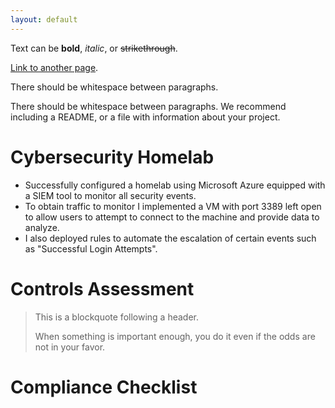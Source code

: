 ```yaml
---
layout: default
---
```


Text can be **bold**, _italic_, or ~~strikethrough~~.

[Link to another page](./another-page.html).

There should be whitespace between paragraphs.

There should be whitespace between paragraphs. We recommend including a README, or a file with information about your project.

# Cybersecurity Homelab

* Successfully configured a homelab using Microsoft Azure equipped with a SIEM tool to monitor all security events.
* To obtain traffic to monitor I implemented a VM with port 3389 left open to allow users to attempt to connect to the machine and provide data to analyze.
* I also deployed rules to automate the escalation of certain events such as "Successful Login Attempts".
# Controls Assessment

> This is a blockquote following a header.
>
> When something is important enough, you do it even if the odds are not in your favor.

# Compliance Checklist
